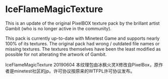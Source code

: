 # IceFlameMagicTexture

This is an update of the original PixelBOX texture pack by the brillant artist Gambit (who is no longer active in the community).

This pack is currently up-to-date with Minetest Game and supports nearly 100% of its textures. The original pack had wrong / outdated file names or missing textures. The textures themselves have been the least modified as possible for not alterating the artwork of Gambit.

IceFlameMagicTexture 20190604
本纹理包由冰枫火灵X修改自PixelBox，原作者是minetest社区的jp。许可协议按原来的WTFPL许可协议发布。
